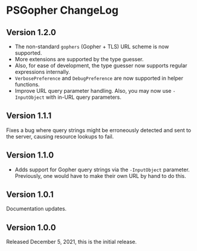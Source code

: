 # PSGopher ChangeLog

## Version 1.2.0
- The non-standard `gophers` (Gopher + TLS) URL scheme is now supported.
- More extensions are supported by the type guesser.
- Also, for ease of development, the type guesser now supports regular expressions internally.
- `VerbosePreference` and `DebugPreference` are now supported in helper functions.
- Improve URL query parameter handling.  Also, you may now use `-InputObject` with in-URL query parameters.

## Version 1.1.1
Fixes a bug where query strings might be erroneously detected and sent to the server, causing resource lookups to fail.

## Version 1.1.0
- Adds support for Gopher query strings via the `-InputObject` parameter.  Previously, one would have to make their own URL by hand to do this.

## Version 1.0.1
Documentation updates.

## Version 1.0.0
Released December 5, 2021, this is the initial release.